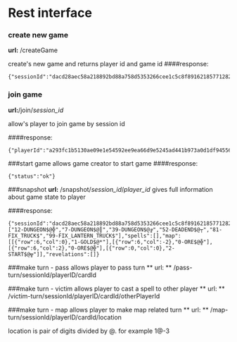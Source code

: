 Rest interface
===
### create new game
**url:** /createGame

create's new game and returns player id and game id
####response:
```$json
{"sessionId":"dacd28aec58a218892bd88a758d5353266cee1c5c8f89162185771282e14f037","playerId":"d671c3862b146973d9c628f2879add12ce86b2ade91d671226adaef540398bad","status":"ok"}
``` 

### join game
**url:**/join/_session_id_

allow's player to join game by session id

####response:
```$json
{"playerId":"a293fc1b5130ae09e1e54592ee9ea66d9e5245ad441b973a0d1df94556d373f5","status":"ok"}
``` 
###start game
allows game creator to start game
####response:
```$json
{"status":"ok"}
``` 
###snapshot 
**url:** /snapshot/_session_id_/_player_id_
gives full information about game state to player

####response:
```$json
{"sessionId":"dacd28aec58a218892bd88a758d5353266cee1c5c8f89162185771282e14f037","playerID":"d671c3862b146973d9c628f2879add12ce86b2ade91d671226adaef540398bad","turns":0,"goldFound":false,"gameEnd":false,"hand":["12-DUNGEON$@╬","7-DUNGEON$@║","39-DUNGEON$@╔","52-DEADEND$@┬","81-FIX_TRUCK$","99-FIX_LANTERN_TRUCK$"],"spells":[],"map":[[{"row":6,"col":0},"1-GOLD$@*"],[{"row":6,"col":-2},"0-ORE$@╬"],[{"row":6,"col":2},"0-ORE$@╬"],[{"row":0,"col":0},"2-START$@╦"]],"revelations":[]}
``` 

###make turn - pass
allows player to pass turn
** url: ** /pass-turn/sessionId/playerID/cardId

###make turn - victim
allows player to cast a spell to other player
** url: ** /victim-turn/sessionId/playerID/cardId/otherPlayerId

###make turn - map
allows player to make map related turn
** url: ** /map-turn/sessionId/playerID/cardId/location

location is pair of digits divided by @. for example 1@-3